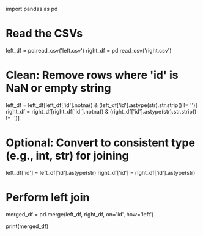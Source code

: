 import pandas as pd

# Read the CSVs
left_df = pd.read_csv('left.csv')
right_df = pd.read_csv('right.csv')

# Clean: Remove rows where 'id' is NaN or empty string
left_df = left_df[left_df['id'].notna() & (left_df['id'].astype(str).str.strip() != '')]
right_df = right_df[right_df['id'].notna() & (right_df['id'].astype(str).str.strip() != '')]

# Optional: Convert to consistent type (e.g., int, str) for joining
left_df['id'] = left_df['id'].astype(str)
right_df['id'] = right_df['id'].astype(str)

# Perform left join
merged_df = pd.merge(left_df, right_df, on='id', how='left')

print(merged_df)
